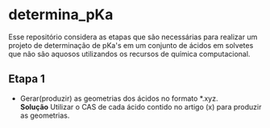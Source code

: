 # determina_pKa

Esse repositório considera as etapas que são necessárias para realizar um projeto de 
determinação de pKa's em um conjunto de ácidos em solvetes que não são aquosos utilizandos
os recursos de química computacional.

## Etapa 1 
 - Gerar(produzir) as geometrias dos ácidos no formato *.xyz.\
  **Solução**
  Utilizar o CAS de cada ácido contido no artigo (x) para produzir as geometrias.
